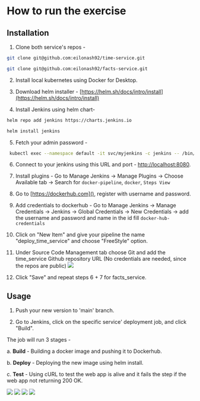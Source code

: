 # How to run the exercise

## Installation
1. Clone both service's repos -
 
```bash 
git clone git@github.com:eilonash92/time-service.git
```

```bash 
git clone git@github.com:eilonash92/facts-service.git
```

2. Install local kubernetes using Docker for Desktop.

3. Download helm installer - [https://helm.sh/docs/intro/install](https://helm.sh/docs/intro/install)

4. Install Jenkins using helm chart-

```bash
helm repo add jenkins https://charts.jenkins.io
```

```bash
helm install jenkins
```

5. Fetch your admin password -
```bash
 kubectl exec --namespace default -it svc/myjenkins -c jenkins -- /bin/cat /run/secrets/additional/chart-admin-password && echo
```

6. Connect to your jenkins using this URL and port - [http://localhost:8080](http://localhost:8080). 

7. Install plugins - Go to Manage Jenkins -> Manage Plugins -> Choose Available tab -> Search for `docker-pipeline`, `docker`, `Steps View`

8. Go to [https://dockerhub.com](), register with username and password.

9. Add credentials to dockerhub - Go to Manage Jenkins -> Manage Credentials -> Jenkins -> Global Credentials -> New Credentials -> add the username and password and name in the id fill `docker-hub-credentials`

10. Click on "New Item" and give your pipeline the name "deploy_time_service" and choose "FreeStyle" option.

11. Under Source Code Management tab choose Git and add the time_service Github repository URL (No credentials are needed, since the repos are public)
![](https://ibb.co/fD9dRqq)

12. Click "Save" and repeat steps 6 + 7 for facts_service.

## Usage

1. Push your new version to 'main' branch.

2. Go to Jenkins, click on the specific service' deployment job, and click "Build".

The job will run 3 stages -

a. **Build** - Building a docker image and pushing it to Dockerhub.

b. **Deploy** - Deploying the new image using helm install.

c. **Test** - Using cURL to test the web app is alive and it fails the step if the web app not returning 200 OK.


![](https://ibb.co/0c6YrLP)
![](https://ibb.co/z7kYgjR)
![](https://ibb.co/M5HhntQ)
![](https://ibb.co/M5HhntQ)

